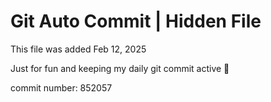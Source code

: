 # Git Auto Commit | Hidden File

This file was added Feb 12, 2025

Just for fun and keeping my daily git commit active 🤪

commit number: 852057

